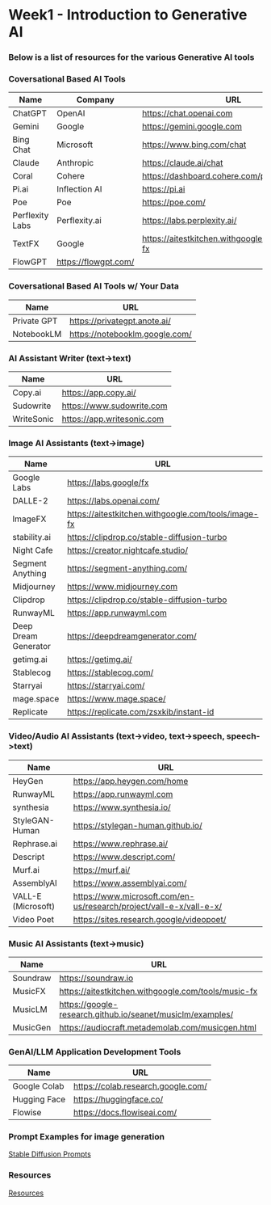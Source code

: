 # Week1 - Introduction to Generative AI

### Below is a list of resources for the various Generative AI tools

### Coversational Based AI Tools
| Name        | Company    | URL                           |
| ----------- | -----------| ----------------------------- |
| ChatGPT     | OpenAI     | https://chat.openai.com |
| Gemini      | Google     | https://gemini.google.com |
| Bing Chat   | Microsoft  | https://www.bing.com/chat |
| Claude      | Anthropic  | https://claude.ai/chat |
| Coral       | Cohere     | https://dashboard.cohere.com/playground |
| Pi.ai       | Inflection AI | https://pi.ai  |
| Poe       | Poe | https://poe.com/  |
| Perflexity Labs      | Perflexity.ai | https://labs.perplexity.ai/  |
| TextFX    | Google | https://aitestkitchen.withgoogle.com/tools/text-fx |
| FlowGPT | https://flowgpt.com/ |

### Coversational Based AI Tools w/ Your Data
| Name               | URL                                                     |
| ------------------ | ------------------------------------------------------- |
| Private GPT        | https://privategpt.anote.ai/                            |
| NotebookLM        | https://notebooklm.google.com/                           |

### AI Assistant Writer (text->text)
| Name               | URL                                                     |
| ------------------ | ------------------------------------------------------- |
| Copy.ai            | https://app.copy.ai/                                    |
| Sudowrite          | https://www.sudowrite.com                               |
| WriteSonic         | https://app.writesonic.com                              |


### Image AI Assistants (text->image)
| Name        | URL                           |
| ----------- | ----------------------------- |
| Google Labs | https://labs.google/fx        |
| DALLE-2            | https://labs.openai.com/ |
| ImageFX            | https://aitestkitchen.withgoogle.com/tools/image-fx  |
| stability.ai       | https://clipdrop.co/stable-diffusion-turbo  |
| Night Cafe       | https://creator.nightcafe.studio/|
| Segment Anything   | https://segment-anything.com/                           |
| Midjourney         | https://www.midjourney.com  |
| Clipdrop         | https://clipdrop.co/stable-diffusion-turbo  |
| RunwayML         | https://app.runwayml.com  |
| Deep Dream Generator         | https://deepdreamgenerator.com/  |
| getimg.ai        | https://getimg.ai/ |
| Stablecog       | https://stablecog.com/ |
| Starryai          | https://starryai.com/ |
| mage.space          | https://www.mage.space/ |
| Replicate         | https://replicate.com/zsxkib/instant-id |


### Video/Audio AI Assistants (text->video, text->speech, speech->text)
| Name        | URL                           |
| ----------- | ----------------------------- |
| HeyGen      | https://app.heygen.com/home   |
| RunwayML         | https://app.runwayml.com  |
| synthesia         | https://www.synthesia.io/  |
| StyleGAN-Human         | https://stylegan-human.github.io/  |
| Rephrase.ai        | https://www.rephrase.ai/  |
| Descript        | https://www.descript.com/  |
| Murf.ai        | https://murf.ai/  |
| AssemblyAI         | https://www.assemblyai.com/   | 
| VALL-E (Microsoft)         | https://www.microsoft.com/en-us/research/project/vall-e-x/vall-e-x/ | 
| Video Poet | https://sites.research.google/videopoet/ | 

### Music AI Assistants (text->music)
| Name               | URL                           |
| ------------------ | ----------------------------- |
| Soundraw         | https://soundraw.io   | 
| MusicFX            | https://aitestkitchen.withgoogle.com/tools/music-fx |
| MusicLM            | https://google-research.github.io/seanet/musiclm/examples/ |
| MusicGen           | https://audiocraft.metademolab.com/musicgen.html |

### GenAI/LLM Application Development Tools
| Name               | URL                                |
| ------------------ | -----------------------------      |
| Google Colab       | https://colab.research.google.com/ |
| Hugging  Face      | https://huggingface.co/ |
| Flowise            | https://docs.flowiseai.com/ |

### Prompt Examples for image generation
[Stable Diffusion Prompts](https://huggingface.co/datasets/Gustavosta/Stable-Diffusion-Prompts)

### Resources
[Resources](./resources.md)
